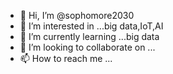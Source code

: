 - 👋 Hi, I’m @sophomore2030
- 👀 I’m interested in ...big data,IoT,AI
- 🌱 I’m currently learning ...big data
- 💞️ I’m looking to collaborate on ...
- 📫 How to reach me ...

<!---
sophomore2030/sophomore2030 is a ✨ special ✨ repository because its `README.md` (this file) appears on your GitHub profile.
You can click the Preview link to take a look at your changes.
--->
